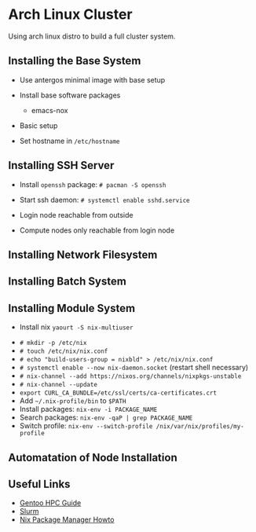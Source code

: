 

# Arch Linux Cluster

Using arch linux distro to build a full cluster system.

## Installing the Base System

* Use antergos minimal image with base setup

* Install base software packages
  * emacs-nox

* Basic setup
- Set hostname in `/etc/hostname`


## Installing SSH Server

* Install `openssh` package: `# pacman -S openssh`
* Start ssh daemon: `# systemctl enable sshd.service`

* Login node reachable from outside
* Compute nodes only reachable from login node

## Installing Network Filesystem

## Installing Batch System

## Installing Module System

* Install nix `yaourt -S nix-multiuser`
- `# mkdir -p /etc/nix`
- `# touch /etc/nix/nix.conf`
- `# echo "build-users-group = nixbld" > /etc/nix/nix.conf`
- `# systemctl enable --now nix-daemon.socket` (restart shell necessary)
- `# nix-channel --add https://nixos.org/channels/nixpkgs-unstable`
- `# nix-channel --update`
- `export CURL_CA_BUNDLE=/etc/ssl/certs/ca-certificates.crt`
- Add `~/.nix-profile/bin` to `$PATH`
- Install packages: `nix-env -i PACKAGE_NAME`
- Search packages: `nix-env -qaP | grep PACKAGE_NAME`
- Switch profile: `nix-env --switch-profile /nix/var/nix/profiles/my-profile`


## Automatation of Node Installation

## Useful Links

* [Gentoo HPC Guide](https://wiki.gentoo.org/wiki/High_Performance_Computing_on_Gentoo)
* [Slurm](https://wiki.archlinux.org/index.php/Slurm)
* [Nix Package Manager Howto](https://nixos.org/nixos/manual/index.html#sec-ad-hoc-packages)
